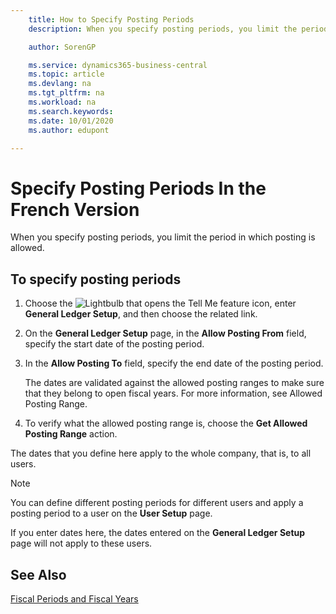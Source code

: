 ```yaml
---
    title: How to Specify Posting Periods
    description: When you specify posting periods, you limit the period in which posting is allowed.

    author: SorenGP

    ms.service: dynamics365-business-central
    ms.topic: article
    ms.devlang: na
    ms.tgt_pltfrm: na
    ms.workload: na
    ms.search.keywords:
    ms.date: 10/01/2020
    ms.author: edupont

---
```

# Specify Posting Periods In the French Version

When you specify posting periods, you limit the period in which posting is allowed.  

## To specify posting periods  

1. Choose the ![Lightbulb that opens the Tell Me feature](../../media/ui-search/search_small.png "Tell me what you want to do") icon, enter **General Ledger Setup**, and then choose the related link.  
2. On the **General Ledger Setup** page, in the **Allow Posting From** field, specify the start date of the posting period.  
3. In the **Allow Posting To** field, specify the end date of the posting period.  

    The dates are validated against the allowed posting ranges to make sure that they belong to open fiscal years. For more information, see Allowed Posting Range.  

4. To verify what the allowed posting range is, choose the **Get Allowed Posting Range** action.  

The dates that you define here apply to the whole company, that is, to all users.  

> [!NOTE]  
> You can define different posting periods for different users and apply a posting period to a user on the **User Setup** page.

If you enter dates here, the dates entered on the **General Ledger Setup** page will not apply to these users.  

## See Also

[Fiscal Periods and Fiscal Years](fiscal-periods-and-fiscal-years.md)
